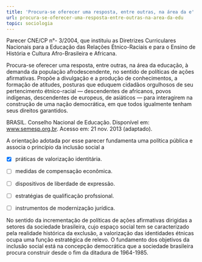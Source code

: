 ```yaml
---
title: 'Procura-se oferecer uma resposta, entre outras, na área da e'
url: procura-se-oferecer-uma-resposta-entre-outras-na-area-da-edu
topic: sociologia
---
```



Parecer CNE/CP n°- 3/2004, que instituiu as Diretrizes Curriculares Nacionais para a Educação das Relações Étnico-Raciais e para o Ensino de História e Cultura Afro-Brasileira e Africana.

Procura-se oferecer uma resposta, entre outras, na área da educação, à demanda da população afrodescendente, no sentido de políticas de ações afirmativas. Propõe a divulgação e a produção de conhecimentos, a formação de atitudes, posturas que eduquem cidadãos orgulhosos de seu pertencimento étnico-racial — descendentes de africanos, povos indígenas, descendentes de europeus, de asiáticos — para interagirem na construção de uma nação democrática, em que todos igualmente tenham seus direitos garantidos.

BRASIL. Conselho Nacional de Educação. Disponível em: www.semesp.org.br. Acesso em: 21 nov. 2013 (adaptado).

A orientação adotada por esse parecer fundamenta uma política pública e associa o princípio da inclusão social a



- [x] práticas de valorização identitária.
- [ ] medidas de compensação econômica.
- [ ] dispositivos de liberdade de expressão.
- [ ] estratégias de qualificação profssional.
- [ ] instrumentos de modernização jurídica.


No sentido da incrementação de políticas de ações afirmativas dirigidas a setores da sociedade brasileira, cujo espaço social tem se caracterizado pela realidade histórica da exclusão, a valorização das identidades étnicas ocupa uma função estratégica de relevo. O fundamento dos objetivos da inclusão social está na concepção democrática que a sociedade brasileira procura construir desde o fim da ditadura de 1964-1985.
